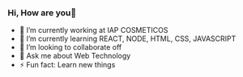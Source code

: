 ### Hi, How are you👋

- 🔭 I’m currently working at IAP COSMETICOS
- 🌱 I’m currently learning REACT, NODE, HTML, CSS, JAVASCRIPT
- 👯 I’m looking to collaborate off
- 💬 Ask me about Web Technology
- ⚡ Fun fact: Learn new things

